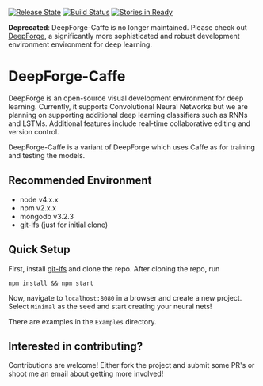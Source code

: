 [![Release State](https://img.shields.io/badge/state-pre--alpha-red.svg)](https://img.shields.io/badge/state-pre--alpha-red.svg)
[![Build Status](https://travis-ci.org/dfst/deepforge-caffe.svg?branch=master)](https://travis-ci.org/dfst/deepforge-caffe)
[![Stories in Ready](https://badge.waffle.io/dfst/deepforge-caffe.png?label=ready&title=Ready)](https://waffle.io/dfst/deepforge-caffe)

**Deprecated**: DeepForge-Caffe is no longer maintained. Please check out [DeepForge](https://github.com/deepforge-dev/deepforge), a significantly more sophisticated and robust development environment environment for deep learning.
# DeepForge-Caffe
DeepForge is an open-source visual development environment for deep learning. Currently, it supports Convolutional Neural Networks but we are planning on supporting additional deep learning classifiers such as RNNs and LSTMs. Additional features include real-time collaborative editing and version control.

DeepForge-Caffe is a variant of DeepForge which uses Caffe as for training and testing the models.

## Recommended Environment
- node v4.x.x
- npm v2.x.x
- mongodb v3.2.3
- git-lfs (just for initial clone)

## Quick Setup
First, install [git-lfs](https://git-lfs.github.com/) and clone the repo. After cloning the repo, run

```
npm install && npm start
```

Now, navigate to `localhost:8080` in a browser and create a new project. Select `Minimal` as the seed and start creating your neural nets!

There are examples in the `Examples` directory.

## Interested in contributing?
Contributions are welcome! Either fork the project and submit some PR's or shoot me an email about getting more involved!
